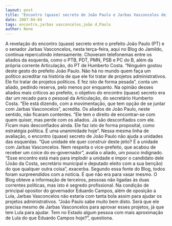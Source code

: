 ```yaml
---
layout: post
title: "Encontro (quase) secreto de João Paulo e Jarbas Vasconcelos deixa aliados em polvorosa"
date: 2007-04-04
tags: encontro,jarbas vasconcelos,joão d,Paulo
author: None
---
```

A revelação do encontro (quase) secreto entre o prefeito João Paulo (PT) e o senador Jarbas Vasconcelos, nesta terça-feira, aqui no Blog do Jamildo, continua repercutindo intensamente.
Choveram telefonemas entre os aliados da esquerda, como o PTB, PDT, PMN, PSB e PC do B, além da própria corrente Articulação, do PT de Humberto Costa.
“Ninguém gostou deste gesto do prefeito João Paulo. Não há no mundo quem faça um político acreditar na história de que ele foi tratar de projetos administrativos. Ele foi tratar de projetos políticos. E fez isto de forma pesada”, conta um aliado, pedindo reserva, pelo menos por enquanto.
Na opinião desses aliados mais críticos ao prefeito, o objetivo do encontro (quase) secreto era dar um recado para o pessoal da Articulação, do secretário Humberto Costa.
“Ele está dizendo, com a movimentação, que tem opção de se juntar com Jarbas Vasconcelos”, acredita.
Os aliados de João Paulo, neste sentido, não ficaram contentes.
“Ele tem o direito de encontrar-se com quem quiser, mas perde com os aliados. Já são desconfiados com ele. Ficam mais desconfiados ainda. Ele faz isto de forma proposital, como estratégia política. É uma unanimidade hoje”.
Nessa mesma linha de avaliação, o encontro (quase) secreto de João Paulo não ajuda a unidades das esquerdas.
“Que unidade ele quer construir deste jeito? É a unidade com Jarbas Vasconcelos. Nem respeita o vice-prefeito, que acabou de receber um coice do ex-governador”, avalia o aliado, um pouco indignado.
“Esse encontro está mais para implodir a unidade e impor o candidato dele (João da Costa, secretário municipal e deputado eleito com a sua benção) do que qualquer outra coisa”, exacerba.
Segundo essa fonte do Blog, todos foram surpreendidos com a notícia. É que não era para vasar mesmo. O Blog obteve a informação de terceiros, pessoas não ligadas às duas correntes políticas, mas isto é segredo profissional.
Na condição de principal opositor do governador Eduardo Campos, além de oposição a Lula, Jarbas Vasconcelos não estaria com tanta bola assim para ajudar os projetos administrativos.
“João Paulo sabe muito bem disto. Será que ele precisa mesmo de Jarbas Vasconcelos para aprovar esses projetos, já que tem Lula para ajudar. Tem no Estado algum pessoa com mais aproximação de Lula do que Eduardo Campos hoje?”, questiona. 